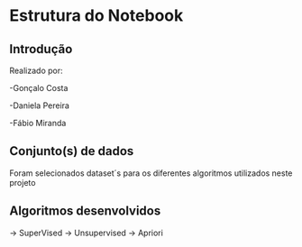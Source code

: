 # Estrutura do Notebook

## Introdução
Realizado por:

-Gonçalo Costa

-Daniela Pereira

-Fábio Miranda

## Conjunto(s) de dados
Foram selecionados dataset´s para os diferentes algoritmos utilizados neste projeto


## Algoritmos desenvolvidos
-> SuperVised
-> Unsupervised
-> Apriori
